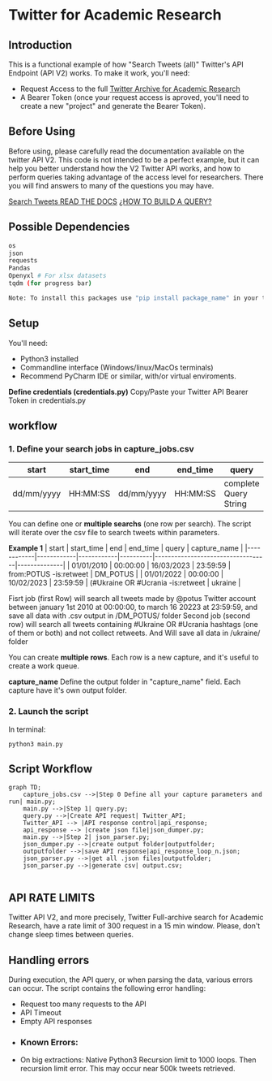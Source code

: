# Twitter for Academic Research

## Introduction
This is a functional example of how "Search Tweets (all)" Twitter's API Endpoint (API V2) works. To make it work, you'll need:
- Request Access to the full [Twitter Archive for Academic Research](https://developer.twitter.com/en/solutions/academic-research)
- A Bearer Token (once your request access is aproved, you'll need to create a new "project" and generate the Bearer Token).

## Before Using
Before using, please carefully read the documentation available on the twitter API V2. This code is not intended to be a perfect example, but it can help you better understand how the V2 Twitter API works, and how to perform queries taking advantage of the access level for researchers. There you will find answers to many of the questions you may have.

[Search Tweets READ THE DOCS](https://developer.twitter.com/en/docs/twitter-api/tweets/search/introduction)
[¿HOW TO BUILD A QUERY?](https://developer.twitter.com/en/docs/twitter-api/tweets/search/integrate/build-a-query)

## Possible Dependencies
```bash
os
json
requests
Pandas
Openyxl # For xlsx datasets
tqdm (for progress bar)

Note: To install this packages use "pip install package_name" in your termninal.
```
## Setup
You'll need:
- Python3 installed
- Commandline interface (Windows/linux/MacOs terminals)
- Recommend PyCharm IDE or similar, with/or virtual enviroments.

**Define credentials (credentials.py)**
Copy/Paste your Twitter API Bearer Token in credentials.py

## workflow
### 1. Define your search jobs in capture_jobs.csv

| start      | start_time | end        | end_time | query                  | capture_name  |
|------------|------------|------------|----------|------------------------|---------------|
| dd/mm/yyyy | HH:MM:SS   | dd/mm/yyyy | HH:MM:SS | complete Query String  | output folder |

You can define one or **multiple searchs** (one row per search). The script will iterate over the csv file to search tweets within parameters.


**Example 1**
| start      | start_time | end        | end_time | query                  	      | capture_name |
|------------|------------|------------|----------|-----------------------------------|--------------|
| 01/01/2010 | 00:00:00   | 16/03/2023 | 23:59:59 | from:POTUS -is:retweet            | DM_POTUS     |
| 01/01/2022 | 00:00:00   | 10/02/2023 | 23:59:59 | (#Ukraine OR #Ucrania -is:retweet | ukraine      |

Fisrt job (first Row) will search all tweets made by @potus Twitter account between january 1st 2010 at 00:00:00, to march 16 20223 at 23:59:59, and save all data with .csv output in /DM_POTUS/ folder
Second job (second row) will search all tweets containing #Ukraine OR #Ucrania hashtags (one of them or both) and not collect retweets. And Will save all data in /ukraine/ folder

You can create **multiple rows**. Each row is a new capture, and it's useful to create a work queue.

**capture_name** 
Define the output folder in "capture_name" field. Each capture have it's own output folder.

### 2. Launch the script 
In terminal:
```
python3 main.py
```

## Script Workflow ##

```mermaid  
graph TD;  
	capture_jobs.csv -->|Step 0 Define all your capture parameters and run| main.py;
	main.py -->|Step 1| query.py;
	query.py -->|Create API request| Twitter_API;
	Twitter_API --> |API response control|api_response;
	api_response --> |create json file|json_dumper.py;
	main.py -->|Step 2| json_parser.py;
	json_dumper.py -->|create output folder|outputfolder;
	outputfolder -->|save API response|api_response_loop_n.json;
	json_parser.py -->|get all .json files|outputfolder;
	json_parser.py -->|generate csv| output.csv;
	
```

## API RATE LIMITS
Twitter API V2, and more precisely, Twitter Full-archive search for Academic Research, have a rate limit of 300 request in a 15 min window. Please, don't change sleep times between queries. 

## Handling errors

During execution, the API query, or when parsing the data, various errors can occur. The script contains the following error handling:
- Request too many requests to the API
- API Timeout
- Empty API responses
- ### Known Errors:
- On big extractions: Native Python3 Recursion limit to 1000 loops. Then recursion limit error. This may occur near 500k tweets retrieved.
